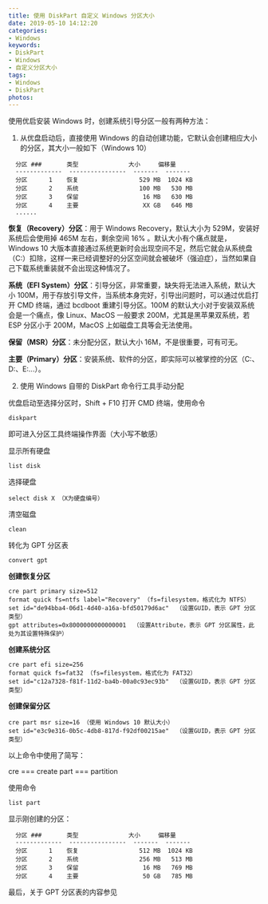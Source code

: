 ```yaml
---
title: 使用 DiskPart 自定义 Windows 分区大小
date: 2019-05-10 14:12:20
categories:
- Windows
keywords:
- DiskPart
- Windows
- 自定义分区大小
tags:
- Windows
- DiskPart
photos:
---
```


使用优启安装 Windows 时，创建系统引导分区一般有两种方法：

1. 从优盘启动后，直接使用 Windows 的自动创建功能，它默认会创建相应大小的分区，其大小一般如下（Windows 10）

```
  分区 ###       类型              大小     偏移量
  -------------  ----------------  -------  -------
  分区      1    恢复                 529 MB  1024 KB
  分区      2    系统                 100 MB   530 MB
  分区      3    保留                  16 MB   630 MB
  分区      4    主要                  XX GB   646 MB
  ......
```

**恢复（Recovery）分区**：用于 Windows Recovery，默认大小为 529M，安装好系统后会使用掉 465M 左右，剩余空间 16% 。默认大小有个痛点就是，Windows 10 大版本直接通过系统更新时会出现空间不足，然后它就会从系统盘（C:）扣除，这样一来已经调整好的分区空间就会被破坏（强迫症），当然如果自己下载系统重装就不会出现这种情况了。

**系统（EFI System）分区**：引导分区，非常重要，缺失将无法进入系统，默认大小 100M，用于存放引导文件，当系统本身完好，引导出问题时，可以通过优启打开 CMD 终端，通过 bcdboot 重建引导分区。100M 的默认大小对于安装双系统会是一个痛点，像 Linux、MacOS 一般要求 200M，尤其是黑苹果双系统，若 ESP 分区小于 200M，MacOS 上如磁盘工具等会无法使用。

**保留（MSR）分区**：未分配分区，默认大小 16M，不是很重要，可有可无。

**主要（Primary）分区**：安装系统、软件的分区，即实际可以被掌控的分区（C:、D:、E:...）。

2. 使用 Windows 自带的 DiskPart 命令行工具手动分配

优盘启动至选择分区时，Shift + F10 打开 CMD 终端，使用命令

```
diskpart
```
即可进入分区工具终端操作界面（大小写不敏感）

显示所有硬盘

```
list disk
```

选择硬盘

```
select disk X （X为硬盘编号）
```

清空磁盘

```
clean
```

转化为 GPT 分区表

```
convert gpt
```

**创建恢复分区**

```
cre part primary size=512
format quick fs=ntfs label="Recovery" （fs=filesystem，格式化为 NTFS）
set id="de94bba4-06d1-4d40-a16a-bfd50179d6ac"  （设置GUID，表示 GPT 分区类型）
gpt attributes=0x8000000000000001  （设置Attribute，表示 GPT 分区属性，此处为其设置特殊保护）
```

**创建系统分区**

```
cre part efi size=256
format quick fs=fat32 （fs=filesystem，格式化为 FAT32）
set id="c12a7328-f81f-11d2-ba4b-00a0c93ec93b"  （设置GUID，表示 GPT 分区类型）
```

**创建保留分区**

```
cre part msr size=16 （使用 Windows 10 默认大小）
set id="e3c9e316-0b5c-4db8-817d-f92df00215ae"  （设置GUID，表示 GPT 分区类型）
```

以上命令中使用了简写：

cre === create
part === partition

使用命令

```
list part
```
显示刚创建的分区：

```
  分区 ###       类型              大小     偏移量
  -------------  ----------------  -------  -------
  分区      1    恢复                 512 MB  1024 KB
  分区      2    系统                 256 MB   513 MB
  分区      3    保留                  16 MB   769 MB
  分区      4    主要                  50 GB   785 MB
```

最后，关于 GPT 分区表的内容参见
